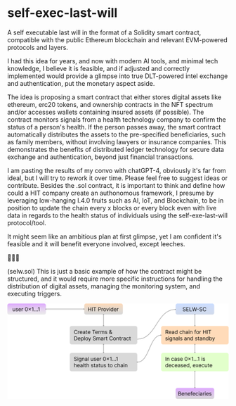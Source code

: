 # self-exec-last-will
A self executable last will in the format of a Solidity smart contract, compatible with the public Ethereum blockchain and relevant EVM-powered protocols and layers.

I had this idea for years, and now with modern AI tools, and minimal tech knowledge, I believe it is feasible, and if adjusted and correctly implemented would provide a glimpse into true DLT-powered intel exchange and authentication, put the monetary aspect aside.

The idea is proposing a smart contract that either stores digital assets like ethereum, erc20 tokens, and ownership contracts in the NFT spectrum and/or accesses wallets containing insured assets (if possible). The contract monitors signals from a health technology company to confirm the status of a person's health. If the person passes away, the smart contract automatically distributes the assets to the pre-specified beneficiaries, such as family members, without involving lawyers or insurance companies. This demonstrates the benefits of distributed ledger technology for secure data exchange and authentication, beyond just financial transactions.

I am pasting the results of my convo with chatGPT-4, obviously it's far from ideal, but I will try to rework it over time. Please feel free to suggest ideas or contribute. Besides the .sol  contract,  it is important to think and define how could a HIT company create an authonomous framework, I presume by leveraging low-hanging I.4.0 fruits such as AI, IoT, and Blockchain, to be in position to update the chain every x blocks or every block even with live data in regards to the health status of individuals using the self-exe-last-will protocol/tool.

It might seem like an ambitious plan at first glimpse, yet I am confident it's feasible and it will benefit everyone involved, except leeches.

🧬📃🤖

(selw.sol) This is just a basic example of how the contract might be structured, and it would require more specific instructions for handling the distribution of digital assets, managing the monitoring system, and executing triggers.

![Basic Flowchart](https://github.com/rosspeili/self-exec-last-will/blob/main/basicflow.png)
